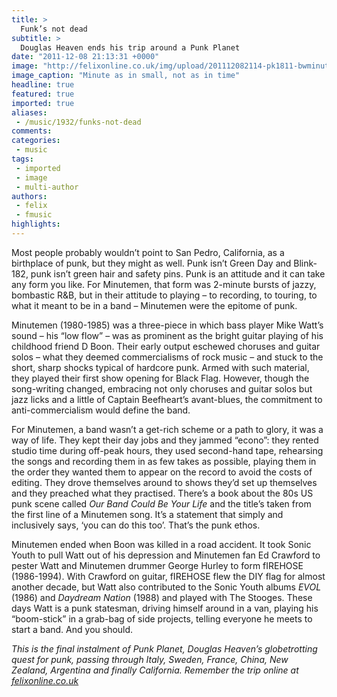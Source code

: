 ```yaml
---
title: >
  Funk’s not dead
subtitle: >
  Douglas Heaven ends his trip around a Punk Planet
date: "2011-12-08 21:13:31 +0000"
image: "http://felixonline.co.uk/img/upload/201112082114-pk1811-bwminutemen.jpg"
image_caption: "Minute as in small, not as in time"
headline: true
featured: true
imported: true
aliases:
 - /music/1932/funks-not-dead
comments:
categories:
 - music
tags:
 - imported
 - image
 - multi-author
authors:
 - felix
 - fmusic
highlights:
---
```


Most people probably wouldn’t point to San Pedro, California, as a birthplace of punk, but they might as well. Punk isn’t Green Day and Blink-182, punk isn’t green hair and safety pins. Punk is an attitude and it can take any form you like. For Minutemen, that form was 2-minute bursts of jazzy, bombastic R&B, but in their attitude to playing – to recording, to touring, to what it meant to be in a band – Minutemen were the epitome of punk.

Minutemen (1980-1985) was a three-piece in which bass player Mike Watt’s sound – his “low flow” – was as prominent as the bright guitar playing of his childhood friend D Boon. Their early output eschewed choruses and guitar solos – what they deemed commercialisms of rock music – and stuck to the short, sharp shocks typical of hardcore punk. Armed with such material, they played their first show opening for Black Flag. However, though the song-writing changed, embracing not only choruses and guitar solos but jazz licks and a little of Captain Beefheart’s avant-blues, the commitment to anti-commercialism would define the band.

For Minutemen, a band wasn’t a get-rich scheme or a path to glory, it was a way of life. They kept their day jobs and they jammed “econo”: they rented studio time during off-peak hours, they used second-hand tape, rehearsing the songs and recording them in as few takes as possible, playing them in the order they wanted them to appear on the record to avoid the costs of editing. They drove themselves around to shows they’d set up themselves and they preached what they practised. There’s a book about the 80s US punk scene called _Our Band Could Be Your Life_ and the title’s taken from the first line of a Minutemen song. It’s a statement that simply and inclusively says, ‘you can do this too’. That’s the punk ethos.

Minutemen ended when Boon was killed in a road accident. It took Sonic Youth to pull Watt out of his depression and Minutemen fan Ed Crawford to pester Watt and Minutemen drummer George Hurley to form fIREHOSE (1986-1994). With Crawford on guitar, fIREHOSE flew the DIY flag for almost another decade, but Watt also contributed to the Sonic Youth albums _EVOL_ (1986) and _Daydream Nation_ (1988) and played with The Stooges. These days Watt is a punk statesman, driving himself around in a van, playing his “boom-stick” in a grab-bag of side projects, telling everyone he meets to start a band. And you should.

_This is the final instalment of Punk Planet, Douglas Heaven’s globetrotting quest for punk, passing through Italy, Sweden, France, China, New Zealand, Argentina and finally California. Remember the trip online at [felixonline.co.uk](http://felixonline.co.uk)_
